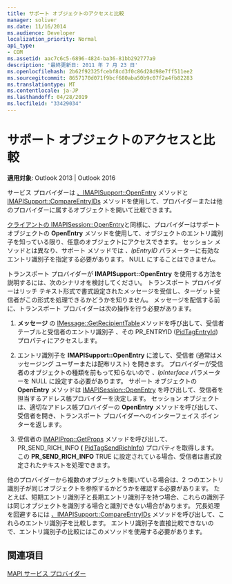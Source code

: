 ```yaml
---
title: サポート オブジェクトのアクセスと比較
manager: soliver
ms.date: 11/16/2014
ms.audience: Developer
localization_priority: Normal
api_type:
- COM
ms.assetid: aac7c6c5-6896-4824-ba36-81bb292777a9
description: '最終更新日: 2011 年 7 月 23 日'
ms.openlocfilehash: 2b62f92325fcebf8cd3f0c86d28d98e7ff511ee2
ms.sourcegitcommit: 8657170d071f9bcf680aba50b9c07f2a4fb82283
ms.translationtype: MT
ms.contentlocale: ja-JP
ms.lasthandoff: 04/28/2019
ms.locfileid: "33429034"
---
```

# <a name="supporting-object-access-and-comparison"></a>サポート オブジェクトのアクセスと比較

  
  
**適用対象**: Outlook 2013 | Outlook 2016 
  
サービス プロバイダーは [、IMAPISupport::OpenEntry](imapisupport-openentry.md) メソッドと [IMAPISupport::CompareEntryIDs](imapisupport-compareentryids.md) メソッドを使用して、プロバイダーまたは他のプロバイダーに属するオブジェクトを開いて比較できます。 
  
[クライアントの IMAPISession::OpenEntry](imapisession-openentry.md)と同様に、プロバイダーはサポート オブジェクトの **OpenEntry** メソッドを使用して、オブジェクトのエントリ識別子を知っている限り、任意のオブジェクトにアクセスできます。 セッション メソッドとは異なり、サポート メソッドでは  _、lpEntryID_ パラメーターに有効なエントリ識別子を指定する必要があります。 NULL にすることはできません。 
  
トランスポート プロバイダーが **IMAPISupport::OpenEntry** を使用する方法を説明するには、次のシナリオを検討してください。 トランスポート プロバイダーはリッチ テキスト形式で書式設定されたメッセージを受信し、ターゲット受信者がこの形式を処理できるかどうかを知りません。 メッセージを配信する前に、トランスポート プロバイダーは次の操作を行う必要があります。
  
1. **メッセージ** の [IMessage::GetRecipientTable](imessage-getrecipienttable.md)メソッドを呼び出して、受信者テーブルと受信者のエントリ識別子 、その PR_ENTRYID ([PidTagEntryId](pidtagentryid-canonical-property.md)) プロパティにアクセスします。
    
2. エントリ識別子を **IMAPISupport::OpenEntry** に渡して、受信者 (通常はメッセージング ユーザーまたは配布リスト) を開きます。 プロバイダーが受信者のオブジェクトの種類を前もって知らないので  _、lpInterface_ パラメーターを NULL に設定する必要があります。 サポート オブジェクトの **OpenEntry** メソッドは [IMAPISession::OpenEntry](imapisession-openentry.md) を呼び出して、受信者を担当するアドレス帳プロバイダーを決定します。 セッション オブジェクトは、適切なアドレス帳プロバイダーの **OpenEntry** メソッドを呼び出して、受信者を開き、トランスポート プロバイダーへのインターフェイス ポインターを返します。 
    
3. 受信者の [IMAPIProp::GetProps](imapiprop-getprops.md) メソッドを呼び出して、PR_SEND_RICH_INFO **(** [PidTagSendRichInfo](pidtagsendrichinfo-canonical-property.md)) プロパティを取得します。 この **PR_SEND_RICH_INFO** TRUE に設定されている場合、受信者は書式設定されたテキストを処理できます。 
    
他のプロバイダーから複数のオブジェクトを開いている場合は、2 つのエントリ識別子が同じオブジェクトを参照するかどうかを確認する必要があります。 たとえば、短期エントリ識別子と長期エントリ識別子を持つ場合、これらの識別子は同じオブジェクトを識別する場合と識別できない場合があります。 冗長処理を回避するには [、IMAPISupport::CompareEntryIDs](imapisupport-compareentryids.md) メソッドを呼び出して、これらのエントリ識別子を比較します。 エントリ識別子を直接比較できないので、エントリ識別子の比較にはこのメソッドを使用する必要があります。 
  
## <a name="see-also"></a>関連項目



[MAPI サービス プロバイダー](mapi-service-providers.md)

